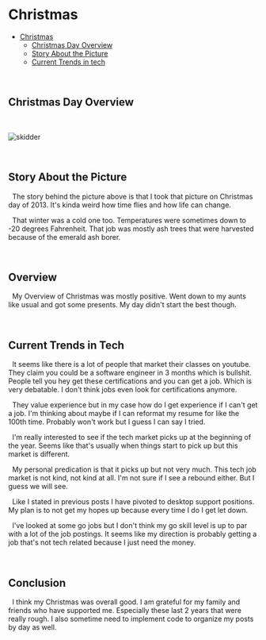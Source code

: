 # Christmas

<!--toc:start-->
- [Christmas](#christmas)
  - [Christmas Day Overview](#christmas-day-overview)
  - [Story About the Picture](#story-about-the-picture)
  - [Current Trends in tech](#current-trends-in-tech)
<!--toc:end-->

&nbsp;

## Christmas Day Overview

&nbsp;

![skidder](https://scontent.fabe1-1.fna.fbcdn.net/v/t39.30808-6/468563593_10161509131138860_1252114728139041799_n.jpg?_nc_cat=108&ccb=1-7&_nc_sid=aa7094&_nc_ohc=nG1io12cM8cQ7kNvgHWFBuj&_nc_zt=23&_nc_ht=scontent.fabe1-1.fna&_nc_gid=AKAngbN2Gry3sV41t6ynyQb&oh=00_AYALIVrdSQmvcF-14nttJKPATKW_8VK4U5SrOMVRaF9PJA&oe=677B8506)

&nbsp;

## Story About the Picture

&nbsp;
The story behind the picture above is that I took that picture on Christmas day of 2013. It's kinda weird how time flies and how life can change.

&nbsp;
That winter was a cold one too. Temperatures were sometimes down to -20 degrees Fahrenheit. That job was mostly ash trees that were harvested because of the emerald ash borer.  

&nbsp;

## Overview

&nbsp;
My Overview of Christmas was mostly positive. Went down to my aunts like usual and got some presents. My day didn't start the best though.

&nbsp;

## Current Trends in Tech

&nbsp;
It seems like there is a lot of people that market their classes on youtube. They claim you could be a software engineer in 3 months which is bullshit. People tell you hey get these certifications and you can get a job. Which is very debatable. I don't think jobs even look for certifications anymore.

&nbsp;
They value experience but in my case how do I get experience if I can't get a job. I'm thinking about maybe if I can reformat my resume for like the 100th time. Probably won't work but I guess I can say I tried.

&nbsp;
I'm really interested to see if the tech market picks up at the beginning of the year. Seems like that's usually when things start to pick up but this market is different.

&nbsp;
My personal predication is that it picks up but not very much. This tech job market is not kind, not kind at all. I'm not sure if I see a rebound either. But I guess we will see.

&nbsp;
Like I stated in previous posts I have pivoted to desktop support positions. My plan is to not get my hopes up because every time I do I get let down.

&nbsp;
I've looked at some go jobs but I don't think my go skill level is up to par with a lot of the job postings. It seems like my direction is probably getting a job that's not tech related because I just need the money.

&nbsp;

## Conclusion

&nbsp;
I think my Christmas was overall good. I am grateful for my family and friends who have supported me. Especially these last 2 years that were really rough. I also sometime need to implement code to organize my posts by day as well.
